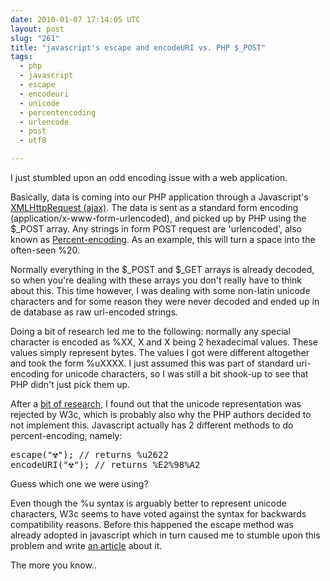 ```yaml
---
date: 2010-01-07 17:14:05 UTC
layout: post
slug: "261"
title: "javascript's escape and encodeURI vs. PHP $_POST"
tags:
  - php
  - javascript
  - escape
  - encodeuri
  - unicode
  - percentencoding
  - urlencode
  - post
  - utf8

---
```

<p>I just stumbled upon an odd encoding issue with a web application.</p>

<p>Basically, data is coming into our PHP application through a Javascript's <a href="http://www.w3.org/TR/XMLHttpRequest/">XMLHttpRequest (ajax)</a>. The data is sent as a standard form encoding (application/x-www-form-urlencoded), and picked up by PHP using the $_POST array. Any strings in form POST request are 'urlencoded', also known as <a href="http://en.wikipedia.org/wiki/Percent-encoding">Percent-encoding</a>. As an example, this will turn a space into the often-seen %20.</p>

<p>Normally everything in the $_POST and $_GET arrays is already decoded, so when you're dealing with these arrays you don't really have to think about this. This time however, I was dealing with some non-latin unicode characters and for some reason they were never decoded and ended up in de database as raw url-encoded strings.</p>

<p>Doing a bit of research led me to the following: normally any special character is encoded as %XX, X and X being 2 hexadecimal values. These values simply represent bytes. The values I got were different altogether and took the form %uXXXX. I just assumed this was part of standard uri-encoding for unicode characters, so I was still a bit shook-up to see that PHP didn't just pick them up.</p>

<p>After a <a href="http://en.wikipedia.org/wiki/Urlencode#Non-standard_implementations">bit of research</a>, I found out that the unicode representation was rejected by W3c, which is probably also why the PHP authors decided to not implement this. Javascript actually has 2 different methods to do percent-encoding, namely:</p>

<pre>
escape("☢"); // returns %u2622
encodeURI("☢"); // returns %E2%98%A2
</pre>

<p>Guess which one we were using?</p>

<p>Even though the %u syntax is arguably better to represent unicode characters, W3c seems to have voted against the syntax for backwards compatibility reasons. Before this happened the escape method was already adopted in javascript which in turn caused me to stumble upon this problem and write <a href="http://evertpot.com/261">an article</a> about it.</p>

<p>The more you know..</p>
